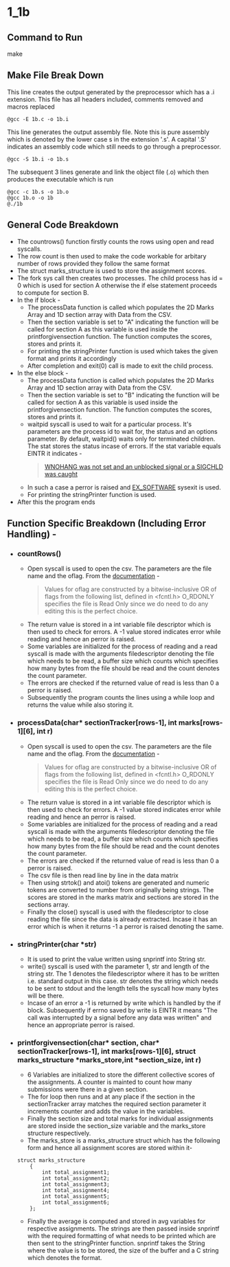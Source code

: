 # 1_1b

## Command to Run
make

## Make File Break Down
This line creates the output generated by the preprocessor which has a .i extension. This file has all headers included, comments removed and macros replaced 

	@gcc -E 1b.c -o 1b.i

This line generates the output assembly file. Note this is pure assembly which is denoted by the lower case s in the extension '.s'. A capital '.S' indicates an assembly code which still needs to go through a preprocessor.

	@gcc -S 1b.i -o 1b.s

The subsequent 3 lines generate and link the object file (.o) which then produces the executable which is run

	@gcc -c 1b.s -o 1b.o
	@gcc 1b.o -o 1b
	@./1b

## General Code Breakdown

- The countrows() function firstly counts the rows using open and read syscalls.
- The row count is then used to make the code workable for arbitary number of rows provided they follow the same format
- The struct marks_structure is used to store the assignment scores.
- The fork sys call then creates two processes. The child process has id = 0 which is used for section A otherwise the if else statement proceeds to compute for section B. 
- In the if block - 
    - The processData function is called which populates the 2D Marks Array and 1D section array with Data from the CSV. 
    - Then the section variable is set to "A" indicating the function will be called for section A as this variable is used inside the printforgivensection function. The function computes the scores, stores and prints it.
    - For printing the stringPrinter function is used which takes the given format and prints it accordingly
    - After completion and exit(0) call is made to exit the child process.
- In the else block - 
    - The processData function is called which populates the 2D Marks Array and 1D section array with Data from the CSV. 
    - Then the section variable is set to "B" indicating the function will be called for section A as this variable is used inside the printforgivensection function. The function computes the scores, stores and prints it.
    - waitpid syscall is used to wait for a particular process. It's parameters are the process id to wait for, the status and an options parameter. By default, waitpid() waits only for terminated children. The stat stores the status incase of errors. If the stat variable equals EINTR it indicates - 
        > [WNOHANG was not set and an unblocked signal or a SIGCHLD was caught](https://linux.die.net/man/2/waitpid)
    - In such a case a perror is raised and [EX_SOFTWARE](https://man.openbsd.org/sysexits.3#EX_SOFTWARE) sysexit is used.
    - For printing the stringPrinter function is used.
- After this the program ends

## Function Specific Breakdown (Including Error Handling) - 

- ### countRows()

    - Open syscall is used to open the csv. The parameters are the file name and the oflag. From the [documentation](https://linux.die.net/man/3/open) - 
        > Values for oflag are constructed by a bitwise-inclusive OR of flags from the following list, defined in <fcntl.h>
    O_RDONLY specifies the file is Read Only since we do need to do any editing this is the perfect choice.
    - The return value is stored in a int variable file descriptor which is then used to check for errors. A -1 value stored indicates error while reading and hence an perror is raised.
    - Some variables are initialized for the process of reading and a read syscall is made with the arguments filedescriptor denoting the file which needs to be read, a buffer size which counts which specifies how many bytes from the file should be read and the count denotes the count parameter.
    - The errors are checked if the returned value of read is less than 0 a perror is raised.
    - Subsequently the program counts the lines using a while loop and returns the value while also storing it.

- ### processData(char* sectionTracker[rows-1], int marks[rows-1][6], int r)

    - Open syscall is used to open the csv. The parameters are the file name and the oflag. From the [documentation](https://linux.die.net/man/3/open) - 
        > Values for oflag are constructed by a bitwise-inclusive OR of flags from the following list, defined in <fcntl.h>
    O_RDONLY specifies the file is Read Only since we do need to do any editing this is the perfect choice.
    - The return value is stored in a int variable file descriptor which is then used to check for errors. A -1 value stored indicates error while reading and hence an perror is raised.
    - Some variables are initialized for the process of reading and a read syscall is made with the arguments filedescriptor denoting the file which needs to be read, a buffer size which counts which specifies how many bytes from the file should be read and the count denotes the count parameter.
    - The errors are checked if the returned value of read is less than 0 a perror is raised.
    - The csv file is then read line by line in the data matrix
    - Then using strtok() and atoi() tokens are generated and numeric tokens are converted to number from originally being strings. The scores are stored in the marks matrix and sections are stored in the sections array.
    - Finally the close() syscall is used with the filedescriptor to close reading the file since the data is already extracted. Incase it has an error which is when it returns -1 a perror is raised denoting the same.

- ### stringPrinter(char *str)

    - It is used to print the value written using snprintf into String str.
    - write() syscall is used with the parameter 1, str and length of the string str. The 1 denotes the filedescriptor where it has to be written i.e. standard output in this case. str denotes the string which needs to be sent to stdout and the length tells the syscall how many bytes will be there.
    - Incase of an error a -1 is returned by write which is handled by the if block. Subsequently if errno saved by write is EINTR it means "The call was interrupted by a signal before any data was written" and hence an appropriate perror is raised.

- ### printforgivensection(char* section, char* sectionTracker[rows-1], int marks[rows-1][6], struct marks_structure *marks_store,int *section_size, int r)
    - 6 Variables are initialized to store the different collective scores of the assignments. A counter is mainted to count how many submissions were there in a given section.
    - The for loop then runs and at any place if the section in the sectionTracker array matches the required section parameter it increments counter and adds the value in the variables.
    - Finally the section size and total marks for individual assignments are stored inside the section_size variable and the marks_store structure respectively.
    - The marks_store is a marks_structure struct which has the following form and hence all assignment scores are stored within it-
    ```
    struct marks_structure
        {
            int total_assignment1;
            int total_assignment2;
            int total_assignment3;
            int total_assignment4;
            int total_assignment5;
            int total_assignment6;
        };
    ```
    - Finally the average is computed and stored in avg variables for respective assignments. The strings are then passed inside snprintf with the required formatting of what needs to be printed which are then sent to the stringPrinter function. snprintf takes the String where the value is to be stored, the size of the buffer and a C string which denotes the format.







